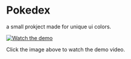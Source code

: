 # Pokedex
a small prokject made for unique ui colors.





[![Watch the demo](demo-thumbnail.png)](vid2.mp4)

Click the image above to watch the demo video.